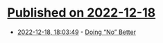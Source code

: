 # [Published on 2022-12-18](index.md)

* [2022-12-18, 18:03:49](https://news.ycombinator.com/item?id=34040377) - [Doing “No” Better](https://www.andycleff.com/2022/12/doing-no-better/)
